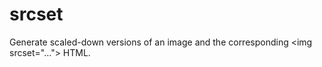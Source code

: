# srcset
Generate scaled-down versions of an image and the corresponding &lt;img srcset="..."> HTML.
